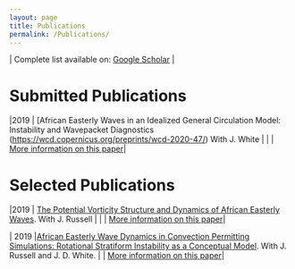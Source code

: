 ```yaml
---
layout: page
title: Publications
permalink: /Publications/
---
```





| Complete list available on: [Google Scholar](https://scholar.google.com/citations?user=lKUHkYIAAAAJ&hl=en&oi=ao) |








Submitted Publications
========================


|2019 | [African Easterly Waves in an Idealized General Circulation Model: Instability and Wavepacket Diagnostics (https://wcd.copernicus.org/preprints/wcd-2020-47/) With J. White |
| | [More information on this paper](../papers/2020/09/22/WA.html)|



Selected Publications
========================


|2019 | [The Potential Vorticity Structure and Dynamics of African Easterly Waves](https://journals.ametsoc.org/doi/10.1175/JAS-D-19-0019.1). With J. Russell |
| | [More information on this paper](../papers/2019/12/28/PV.html)|


| 2019 |[African Easterly Wave Dynamics in Convection Permitting Simulations: Rotational Stratiform Instability as a Conceptual Model](https://agupubs.onlinelibrary.wiley.com/doi/abs/10.1029/2019MS001706). With J. Russell and J. D. White.
| | [More information on this paper](../papers/2019/11/01/PU.html)|

